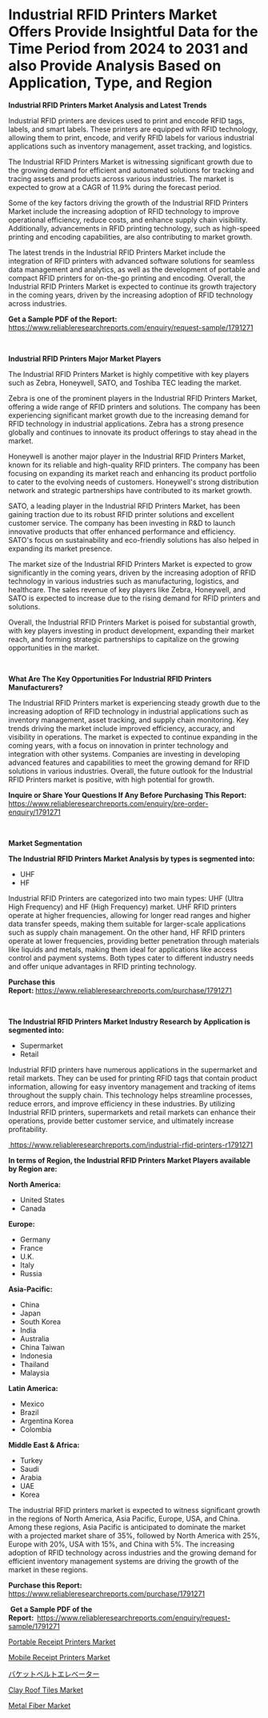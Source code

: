 <p><h1>Industrial RFID Printers Market Offers Provide Insightful Data for the Time Period from 2024 to 2031 and also Provide Analysis Based on Application, Type, and Region</h1></p><p><strong>Industrial RFID Printers Market Analysis and Latest Trends</strong></p>
<p><p>Industrial RFID printers are devices used to print and encode RFID tags, labels, and smart labels. These printers are equipped with RFID technology, allowing them to print, encode, and verify RFID labels for various industrial applications such as inventory management, asset tracking, and logistics.</p><p>The Industrial RFID Printers Market is witnessing significant growth due to the growing demand for efficient and automated solutions for tracking and tracing assets and products across various industries. The market is expected to grow at a CAGR of 11.9% during the forecast period.</p><p>Some of the key factors driving the growth of the Industrial RFID Printers Market include the increasing adoption of RFID technology to improve operational efficiency, reduce costs, and enhance supply chain visibility. Additionally, advancements in RFID printing technology, such as high-speed printing and encoding capabilities, are also contributing to market growth.</p><p>The latest trends in the Industrial RFID Printers Market include the integration of RFID printers with advanced software solutions for seamless data management and analytics, as well as the development of portable and compact RFID printers for on-the-go printing and encoding. Overall, the Industrial RFID Printers Market is expected to continue its growth trajectory in the coming years, driven by the increasing adoption of RFID technology across industries.</p></p>
<p><strong>Get a Sample PDF of the Report:&nbsp;</strong> <a href="https://www.reliableresearchreports.com/enquiry/request-sample/1791271">https://www.reliableresearchreports.com/enquiry/request-sample/1791271</a></p>
<p>&nbsp;</p>
<p><strong>Industrial RFID Printers Major Market Players</strong></p>
<p><p>The Industrial RFID Printers Market is highly competitive with key players such as Zebra, Honeywell, SATO, and Toshiba TEC leading the market. </p><p>Zebra is one of the prominent players in the Industrial RFID Printers Market, offering a wide range of RFID printers and solutions. The company has been experiencing significant market growth due to the increasing demand for RFID technology in industrial applications. Zebra has a strong presence globally and continues to innovate its product offerings to stay ahead in the market.</p><p>Honeywell is another major player in the Industrial RFID Printers Market, known for its reliable and high-quality RFID printers. The company has been focusing on expanding its market reach and enhancing its product portfolio to cater to the evolving needs of customers. Honeywell's strong distribution network and strategic partnerships have contributed to its market growth.</p><p>SATO, a leading player in the Industrial RFID Printers Market, has been gaining traction due to its robust RFID printer solutions and excellent customer service. The company has been investing in R&D to launch innovative products that offer enhanced performance and efficiency. SATO's focus on sustainability and eco-friendly solutions has also helped in expanding its market presence.</p><p>The market size of the Industrial RFID Printers Market is expected to grow significantly in the coming years, driven by the increasing adoption of RFID technology in various industries such as manufacturing, logistics, and healthcare. The sales revenue of key players like Zebra, Honeywell, and SATO is expected to increase due to the rising demand for RFID printers and solutions.</p><p>Overall, the Industrial RFID Printers Market is poised for substantial growth, with key players investing in product development, expanding their market reach, and forming strategic partnerships to capitalize on the growing opportunities in the market.</p></p>
<p>&nbsp;</p>
<p><strong>What Are The Key Opportunities For Industrial RFID Printers Manufacturers?</strong></p>
<p><p>The Industrial RFID Printers market is experiencing steady growth due to the increasing adoption of RFID technology in industrial applications such as inventory management, asset tracking, and supply chain monitoring. Key trends driving the market include improved efficiency, accuracy, and visibility in operations. The market is expected to continue expanding in the coming years, with a focus on innovation in printer technology and integration with other systems. Companies are investing in developing advanced features and capabilities to meet the growing demand for RFID solutions in various industries. Overall, the future outlook for the Industrial RFID Printers market is positive, with high potential for growth.</p></p>
<p><strong>Inquire or Share Your Questions If Any Before Purchasing This Report:</strong> <a href="https://www.reliableresearchreports.com/enquiry/pre-order-enquiry/1791271">https://www.reliableresearchreports.com/enquiry/pre-order-enquiry/1791271</a></p>
<p>&nbsp;</p>
<p><strong>Market Segmentation</strong></p>
<p><strong>The Industrial RFID Printers Market Analysis by types is segmented into:</strong></p>
<p><ul><li>UHF</li><li>HF</li></ul></p>
<p><p>Industrial RFID Printers are categorized into two main types: UHF (Ultra High Frequency) and HF (High Frequency) market. UHF RFID printers operate at higher frequencies, allowing for longer read ranges and higher data transfer speeds, making them suitable for larger-scale applications such as supply chain management. On the other hand, HF RFID printers operate at lower frequencies, providing better penetration through materials like liquids and metals, making them ideal for applications like access control and payment systems. Both types cater to different industry needs and offer unique advantages in RFID printing technology.</p></p>
<p><strong>Purchase this Report:&nbsp;</strong><a href="https://www.reliableresearchreports.com/purchase/1791271">https://www.reliableresearchreports.com/purchase/1791271</a></p>
<p>&nbsp;</p>
<p><strong>The Industrial RFID Printers Market Industry Research by Application is segmented into:</strong></p>
<p><ul><li>Supermarket</li><li>Retail</li></ul></p>
<p><p>Industrial RFID printers have numerous applications in the supermarket and retail markets. They can be used for printing RFID tags that contain product information, allowing for easy inventory management and tracking of items throughout the supply chain. This technology helps streamline processes, reduce errors, and improve efficiency in these industries. By utilizing Industrial RFID printers, supermarkets and retail markets can enhance their operations, provide better customer service, and ultimately increase profitability.</p></p>
<p><a href="https://www.reliableresearchreports.com/industrial-rfid-printers-r1791271">&nbsp;https://www.reliableresearchreports.com/industrial-rfid-printers-r1791271</a></p>
<p><strong>In terms of Region, the Industrial RFID Printers Market Players available by Region are:</strong></p>
<p>
    <p> <strong> North America: </strong>
        <ul>
            <li>United States</li>
            <li>Canada</li>
        </ul>
        </p> 
    <p> <strong> Europe: </strong>
        <ul>
            <li>Germany</li>
            <li>France</li>
            <li>U.K.</li>
            <li>Italy</li>
            <li>Russia</li>
        </ul>
        </p> 
    <p> <strong> Asia-Pacific: </strong>
        <ul>
            <li>China</li>
            <li>Japan</li>
            <li>South Korea</li>
            <li>India</li>
            <li>Australia</li>
            <li>China Taiwan</li>
            <li>Indonesia</li>
            <li>Thailand</li>
            <li>Malaysia</li>
        </ul>
        </p> 
    <p> <strong> Latin America: </strong>
        <ul>
            <li>Mexico</li>
            <li>Brazil</li>
            <li>Argentina Korea</li>
            <li>Colombia</li>
        </ul>
        </p> 
    <p> <strong> Middle East & Africa: </strong>
        <ul>
            <li>Turkey</li>
            <li>Saudi</li>
            <li>Arabia</li>
            <li>UAE</li>
            <li>Korea</li>
        </ul>
    </p>
    </p>
<p><p>The industrial RFID printers market is expected to witness significant growth in the regions of North America, Asia Pacific, Europe, USA, and China. Among these regions, Asia Pacific is anticipated to dominate the market with a projected market share of 35%, followed by North America with 25%, Europe with 20%, USA with 15%, and China with 5%. The increasing adoption of RFID technology across industries and the growing demand for efficient inventory management systems are driving the growth of the market in these regions.</p></p>
<p><strong>Purchase this Report: </strong><a href="https://www.reliableresearchreports.com/purchase/1791271">https://www.reliableresearchreports.com/purchase/1791271</a></p>
<p>&nbsp;<strong>Get a Sample PDF of the Report:&nbsp;&nbsp;</strong><a href="https://www.reliableresearchreports.com/enquiry/request-sample/1791271">https://www.reliableresearchreports.com/enquiry/request-sample/1791271</a></p>
<p><strong></strong></p>
<p><p><a href="https://github.com/zjyglelu/Market-Research-Report-List-2/blob/main/portable-receipt-printers-market.md">Portable Receipt Printers Market</a></p><p><a href="https://github.com/elizabethdagraca/Market-Research-Report-List-2/blob/main/mobile-receipt-printers-market.md">Mobile Receipt Printers Market</a></p><p><a href="https://github.com/vtbvgl20191192/Market-Research-Report-List-1/blob/main/453669429522.md">バケットベルトエレベーター</a></p><p><a href="https://issuu.com/reportprime-2/docs/clay-roof-tiles-market-size-2030.pptx">Clay Roof Tiles Market</a></p><p><a href="https://issuu.com/reportprime-2/docs/metal-fiber-market-size-2030.pptx">Metal Fiber Market</a></p></p>